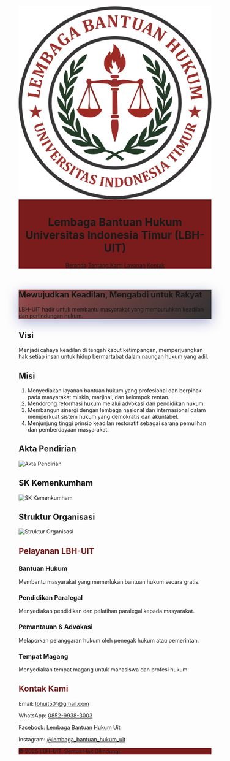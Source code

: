 <html lang="id">
<head>
  <meta charset="UTF-8" />
  <meta name="viewport" content="width=device-width, initial-scale=1.0" />
  <title>LBH-UIT Makassar</title>
  <link href="https://cdn.jsdelivr.net/npm/tailwindcss@2.2.19/dist/tailwind.min.css" rel="stylesheet">
  <link href="https://fonts.googleapis.com/css2?family=Inter:wght@400;600;700&display=swap" rel="stylesheet">
  <style>
    body { font-family: 'Inter', sans-serif; }
    .primary-color { background-color: #7a1c1c; }
    .accent-color { color: #144d36; }
    .text-highlight { color: #7a1c1c; }
    .glass {
      background: rgba(255, 255, 255, 0.2);
      backdrop-filter: blur(10px);
      box-shadow: 0 8px 32px 0 rgba(31, 38, 135, 0.37);
    }
    .hero-gradient {
      background: linear-gradient(135deg, #7a1c1c 0%, #000000 100%);
    }
  </style>
</head>
<body class="bg-white text-gray-800">
  <!-- Header -->
  <header class="primary-color text-white py-6 shadow-lg sticky top-0 z-50">
    <div class="max-w-6xl mx-auto px-6 flex items-center justify-between">
      <div class="flex items-center space-x-4">
        <img src="LOGO_LBH-removebg-preview.png" alt="Logo LBH-UIT" class="h-14 w-14 object-contain rounded-full shadow-md">
        <div>
          <h1 class="text-2xl sm:text-3xl font-bold leading-tight tracking-wide">Lembaga Bantuan Hukum<br><span class="text-sm sm:text-base font-medium">Universitas Indonesia Timur (LBH-UIT)</span></h1>
        </div>
      </div>
      <nav class="hidden sm:flex space-x-6 text-lg font-medium">
        <a href="#beranda" class="hover:underline">Beranda</a>
        <a href="#tentang" class="hover:underline">Tentang Kami</a>
        <a href="#layanan" class="hover:underline">Layanan</a>
        <a href="#kontak" class="hover:underline">Kontak</a>
      </nav>
    </div>
  </header>

  <!-- Hero -->
  <section id="beranda" class="hero-gradient text-white py-32 px-6">
    <div class="glass p-10 rounded-xl max-w-3xl mx-auto text-center">
      <h2 class="text-5xl font-bold mb-4 leading-snug">Mewujudkan Keadilan, Mengabdi untuk Rakyat</h2>
      <p class="text-lg">LBH-UIT hadir untuk membantu masyarakat yang membutuhkan keadilan dan perlindungan hukum.</p>
    </div>
  </section>

<!-- Tentang Kami: Visi-Misi -->
<section id="visi-misi" class="py-12 bg-gray-50 px-6">
  <h2 class="text-xl font-semibold text-red-800 mb-4">Visi</h2>
  <p class="mb-6">Menjadi cahaya keadilan di tengah kabut ketimpangan, memperjuangkan hak setiap insan untuk hidup bermartabat dalam naungan hukum yang adil.</p>

  <h2 class="text-xl font-semibold text-red-800 mb-4">Misi</h2>
  <ol class="list-decimal ml-6 text-gray-800 space-y-2">
    <li>Menyediakan layanan bantuan hukum yang profesional dan berpihak pada masyarakat miskin, marjinal, dan kelompok rentan.</li>
    <li>Mendorong reformasi hukum melalui advokasi dan pendidikan hukum.</li>
    <li>Membangun sinergi dengan lembaga nasional dan internasional dalam memperkuat sistem hukum yang demokratis dan akuntabel.</li>
    <li>Menjunjung tinggi prinsip keadilan restoratif sebagai sarana pemulihan dan pemberdayaan masyarakat.</li>
  </ol>
</section>

<!-- Tentang Kami: Akta Pendirian -->
<section id="akta-pendirian" class="py-12 bg-white px-6">
  <h2 class="text-xl font-semibold text-red-800 mb-4">Akta Pendirian</h2>
  <img src="assets/img/akta-pendirian.jpg" alt="Akta Pendirian" class="w-full rounded shadow">
</section>

<!-- Tentang Kami: SK Kemenkumham -->
<section id="sk-kemenkumham" class="py-12 bg-gray-50 px-6">
  <h2 class="text-xl font-semibold text-red-800 mb-4">SK Kemenkumham</h2>
  <img src="assets/img/sk-kemenkumham.jpg" alt="SK Kemenkumham" class="w-full rounded shadow">
</section>

<!-- Tentang Kami: Struktur Organisasi -->
<section id="struktur-organisasi" class="py-12 bg-white px-6">
  <h2 class="text-xl font-semibold text-red-800 mb-4">Struktur Organisasi</h2>
  <img src="assets/img/struktur-organisasi.jpg" alt="Struktur Organisasi" class="w-full rounded shadow">
</section>

  <!-- Layanan -->
  <section id="layanan" class="py-20 bg-white px-6">
    <div class="max-w-5xl mx-auto text-center">
      <h2 class="text-3xl font-bold text-highlight mb-10">Pelayanan LBH-UIT</h2>
      <div class="grid sm:grid-cols-2 gap-8 text-left">
        <div class="bg-gray-50 p-6 rounded-2xl shadow hover:shadow-xl transition duration-300">
          <h3 class="text-xl font-semibold mb-2">Bantuan Hukum</h3>
          <p>Membantu masyarakat yang memerlukan bantuan hukum secara gratis.</p>
        </div>
        <div class="bg-gray-50 p-6 rounded-2xl shadow hover:shadow-xl transition duration-300">
          <h3 class="text-xl font-semibold mb-2">Pendidikan Paralegal</h3>
          <p>Menyediakan pendidikan dan pelatihan paralegal kepada masyarakat.</p>
        </div>
        <div class="bg-gray-50 p-6 rounded-2xl shadow hover:shadow-xl transition duration-300">
          <h3 class="text-xl font-semibold mb-2">Pemantauan & Advokasi</h3>
          <p>Melaporkan pelanggaran hukum oleh penegak hukum atau pemerintah.</p>
        </div>
        <div class="bg-gray-50 p-6 rounded-2xl shadow hover:shadow-xl transition duration-300">
          <h3 class="text-xl font-semibold mb-2">Tempat Magang</h3>
          <p>Menyediakan tempat magang untuk mahasiswa dan profesi hukum.</p>
        </div>
      </div>
    </div>
  </section>

  <!-- Kontak -->
  <section id="kontak" class="py-20 bg-gray-100 px-6">
    <div class="max-w-4xl mx-auto text-center">
      <h2 class="text-3xl font-bold text-highlight mb-6">Kontak Kami</h2>
      <p class="text-lg mb-2">Email: <a href="mailto:lbhuit501@gmail.com" class="text-blue-600 underline">lbhuit501@gmail.com</a></p>
      <p class="text-lg mb-2">WhatsApp: <a href="https://wa.me/6285299383003" class="text-green-600 underline">0852-9938-3003</a></p>
      <p class="text-lg mb-2">Facebook: <a href="https://www.facebook.com/LembagaBantuanHukumUit" class="text-blue-600 underline">Lembaga Bantuan Hukum Uit</a></p>
      <p class="text-lg">Instagram: <a href="https://www.instagram.com/lembaga_bantuan_hukum_uit" class="text-pink-600 underline">@lembaga_bantuan_hukum_uit</a></p>
    </div>
  </section>

  <!-- Footer -->
  <footer class="primary-color text-white text-center py-6 mt-12">
    <p class="text-sm">&copy; 2025 LBH-UIT. Semua Hak Dilindungi.</p>
  </footer>
</body>
</html>
